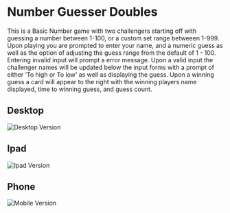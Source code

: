 # Number Guesser Doubles

This is a Basic Number game with two challengers starting off with guessing a number between 1-100, or a custom set range betweeen 1-999. Upon playing you are prompted to enter your name, and a numeric guess as well as the option of adjusting the guess range from the default of 1 - 100.  Entering invalid input will prompt a error message. Upon a valid input the challenger names will be updated below the input forms with a prompt of either ‘To high or To low’ as well as displaying the guess. Upon a winning guess a card will appear to the right with the winning players name displayed, time to winning guess, and guess count.

## Desktop
![Desktop Version](https://i.imgur.com/ipz3DyH.png)
## Ipad
![Ipad Version](https://i.imgur.com/FLSZmuP.png)
## Phone
![Mobile Version](https://i.imgur.com/GjDqi0U.png)
